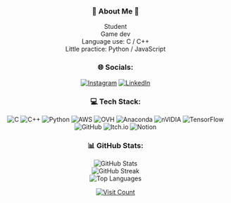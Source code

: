<div align="center">
  <h3>🦊 About Me 🦊</h3>
  <p>Student <br>Game dev <br>Language use: C / C++ <br>Little practice: Python / JavaScript</p>
  
  <h3>🌐 Socials:</h3>
  <p>
    <a href="https://www.instagram.com/evan100vlt/"><img src="https://img.shields.io/badge/Instagram-%23E4405F.svg?logo=Instagram&logoColor=white" alt="Instagram" /></a>
    <a href="https://www.linkedin.com/in/evan-valette-10839323b/"><img src="https://img.shields.io/badge/LinkedIn-%230077B5.svg?logo=linkedin&logoColor=white" alt="LinkedIn" /></a>
  </p>

  <h3>💻 Tech Stack:</h3>
  <p>
    <img src="https://img.shields.io/badge/c-%2300599C.svg?style=for-the-badge&logo=c&logoColor=white" alt="C" />
    <img src="https://img.shields.io/badge/c++-%2300599C.svg?style=for-the-badge&logo=c%2B%2B&logoColor=white" alt="C++" />
    <img src="https://img.shields.io/badge/python-3670A0?style=for-the-badge&logo=python&logoColor=ffdd54" alt="Python" />
    <img src="https://img.shields.io/badge/AWS-%23FF9900.svg?style=for-the-badge&logo=amazon-aws&logoColor=white" alt="AWS" />
    <img src="https://img.shields.io/badge/ovh-%23123F6D.svg?style=for-the-badge&logo=ovh&logoColor=#123F6D" alt="OVH" />
    <img src="https://img.shields.io/badge/Anaconda-%2344A833.svg?style=for-the-badge&logo=anaconda&logoColor=white" alt="Anaconda" />
    <img src="https://img.shields.io/badge/cuda-000000.svg?style=for-the-badge&logo=nVIDIA&logoColor=green" alt="nVIDIA" />
    <img src="https://img.shields.io/badge/TensorFlow-%23FF6F00.svg?style=for-the-badge&logo=TensorFlow&logoColor=white" alt="TensorFlow" />
    <img src="https://img.shields.io/badge/github-%23121011.svg?style=for-the-badge&logo=github&logoColor=white" alt="GitHub" />
    <img src="https://img.shields.io/badge/Itch-%23FF0B34.svg?style=for-the-badge&logo=Itch.io&logoColor=white" alt="Itch.io" />
    <img src="https://img.shields.io/badge/Notion-%23000000.svg?style=for-the-badge&logo=notion&logoColor=white" alt="Notion" />
  </p>

  <h3>📊 GitHub Stats:</h3>
  <p>
    <img src="https://github-readme-stats.vercel.app/api?username=ValetteEvan&theme=radical&hide_border=false&include_all_commits=true&count_private=true" alt="GitHub Stats" />
    <br />
    <img src="https://github-readme-streak-stats.herokuapp.com/?user=ValetteEvan&theme=radical&hide_border=false" alt="GitHub Streak" />
    <br />
    <img src="https://github-readme-stats.vercel.app/api/top-langs/?username=ValetteEvan&theme=radical&hide_border=false&include_all_commits=true&count_private=true&layout=compact" alt="Top Languages" />
  </p>
  
  <p>
    <a href="https://visitcount.itsvg.in">
      <img src="https://visitcount.itsvg.in/api?id=ValetteEvan&icon=0&color=0" alt="Visit Count" />
    </a>
  </p>
</div>
